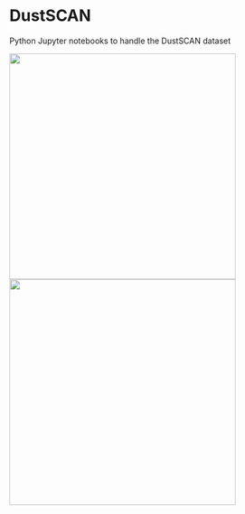 # DustSCAN
Python Jupyter notebooks to handle the DustSCAN dataset


<img src="https://github.com/faisalalnasser13/DustSCAN/assets/100229605/57ca6eb0-003f-4e50-906e-12cf90a4bde0" width="400" height="400"> <img src="https://github.com/faisalalnasser13/DustSCAN/assets/100229605/574e5b5d-d16a-4167-9db2-e13e9bd2f42e" width="400" height="400">

